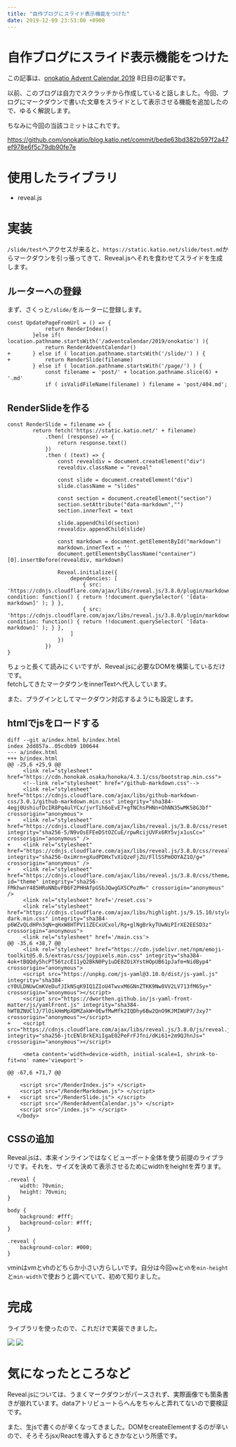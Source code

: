 ```yaml
---
title: "自作ブログにスライド表示機能をつけた"
date: 2019-12-09 23:53:00 +0900
---
```


自作ブログにスライド表示機能をつけた
===

この記事は、[onokatio Advent Calendar 2019](/adventcalendar/2019/onokatio) 8日目の記事です。  

以前、このブログは自力でスクラッチから作成していると話しました。今回、ブログにマークダウンで書いた文章をスライドとして表示させる機能を追加したので、ゆるく解説します。

ちなみに今回の当該コミットはこれです。

https://github.com/onokatio/blog.katio.net/commit/bede63bd382b597f2a47ef978e6f5c79db90fe7e

# 使用したライブラリ

- reveal.js

# 実装

`/slide/test`へアクセスが来ると、`https://static.katio.net/slide/test.md`からマークダウンを引っ張ってきて、Reveal.jsへそれを食わせてスライドを生成します。

## ルーターへの登録

まず、さくっと`/slide/`をルーターに登録します。

```js=
const UpdatePageFromUrl = () => {
 			return RenderIndex()
 		}else if( location.pathname.startsWith('/adventcalendar/2019/onokatio') ){
 			return RenderAdventCalendar()
+		} else if ( location.pathname.startsWith('/slide/') ) {
+			return RenderSlide(filename)
 		} else if ( location.pathname.startsWith('/page/') ) {
 			const filename = 'post/' + location.pathname.slice(6) + '.md'
 			if ( isValidFileName(filename) ) filename = 'post/404.md';
```

## RenderSlideを作る

```js=
const RenderSlide = filename => {
		return fetch('https://static.katio.net/' + filename)
			.then( (response) => {
				return response.text()
			})
			.then ( (text) => {
				const revealdiv = document.createElement("div")
				revealdiv.className = "reveal"

				const slide = document.createElement("div")
				slide.className = "slides"

				const section = document.createElement("section")
				section.setAttribute("data-markdown","")
				section.innerText = text

				slide.appendChild(section)
				revealdiv.appendChild(slide)

				const markdown = document.getElementById("markdown")
				markdown.innerText = ''
				document.getElementsByClassName("container")[0].insertBefore(revealdiv, markdown)

				Reveal.initialize({
					dependencies: [
						{ src: 'https://cdnjs.cloudflare.com/ajax/libs/reveal.js/3.8.0/plugin/markdown/marked.js', condition: function() { return !!document.querySelector( '[data-markdown]' ); } },
						{ src: 'https://cdnjs.cloudflare.com/ajax/libs/reveal.js/3.8.0/plugin/markdown/markdown.min.js', condition: function() { return !!document.querySelector( '[data-markdown]' ); } },
					]
				})
			})
}
```

ちょっと長くて読みにくいですが、Reveal.jsに必要なDOMを構築しているだけです。  
fetchしてきたマークダウンをinnerTextへ代入しています。

また、プラグインとしてマークダウン対応するようにも設定します。
## htmlでjsをロードする

```html=
diff --git a/index.html b/index.html
index 2dd857a..05cdbb9 100644
--- a/index.html
+++ b/index.html
@@ -25,6 +25,9 @@
     <link rel="stylesheet" href="https://cdn.honokak.osaka/honoka/4.3.1/css/bootstrap.min.css">
     <!--link rel="stylesheet" href="/github-markdown.css"-->
     <link rel="stylesheet" href="https://cdnjs.cloudflare.com/ajax/libs/github-markdown-css/3.0.1/github-markdown.min.css" integrity="sha384-4egj0UshiufDcIR8Pq4ulYCx/jvrTih6oEvE7+gfNChsPHNn+OhNN35wMK58G3bf" crossorigin="anonymous">
+    <link rel="stylesheet" href="https://cdnjs.cloudflare.com/ajax/libs/reveal.js/3.8.0/css/reset.min.css" integrity="sha256-5/N9vOsEFEeDStOZCuE/rpwRcijUVFx6RY5vjx1usCc=" crossorigin="anonymous" />
+    <link rel="stylesheet" href="https://cdnjs.cloudflare.com/ajax/libs/reveal.js/3.8.0/css/reveal.min.css" integrity="sha256-OxiHrn+gXudPDHxTvXiQzeFjZU/FllSSPmOOYAZ1O/g=" crossorigin="anonymous" />
+    <link rel="stylesheet" href="https://cdnjs.cloudflare.com/ajax/libs/reveal.js/3.8.0/css/theme/black.min.css" id="theme" integrity="sha256-FMkhwnY485HRoNNbvFB6F2PHHAfpGSbJQwgGXSCPozM=" crossorigin="anonymous" />
     <link rel="stylesheet" href='/reset.css'>
     <link rel="stylesheet" href="https://cdnjs.cloudflare.com/ajax/libs/highlight.js/9.15.10/styles/solarized-dark.min.css" integrity="sha384-p6WZvQLdHPn3qN+qHxW8HTPV11ZECxUCxol/Rg+glNgBrkyTUwNiPIrXE2EESD3z" crossorigin="anonymous">
     <link rel="stylesheet" href='/main.css'>
@@ -35,6 +38,7 @@
     <link rel="stylesheet" href="https://cdn.jsdelivr.net/npm/emoji-toolkit@5.0.5/extras/css/joypixels.min.css" integrity="sha384-4ok+tBQQdy5hcPT56tzcE11yQ2BkN0Py1uDE8ZOiXYstHOpUB61pJafm+NidByp4" crossorigin="anonymous">
     <script src="https://unpkg.com/js-yaml@3.10.0/dist/js-yaml.js" integrity="sha384-cY0ULDNUwCmKVeDufJIkNSqK9IQ1ZIoU4TwvxM6GNnZTKK9Nw8VV2LV713fM65y+" crossorigin="anonymous"></script>
     <script src="https://dworthen.github.io/js-yaml-front-matter/js/yamlFront.js" integrity="sha384-hWTBZNUClJ/7lOikHmMpXDMZakW+0EwfMwMfk2IQDhy6Bw2QnO9KJMIWUP7/Jxy7" crossorigin="anonymous"></script>
+    <script src="https://cdnjs.cloudflare.com/ajax/libs/reveal.js/3.8.0/js/reveal.js" integrity="sha256-jtcENl8rkEXiIgaE02PeFrFJfni/dKi61+2m9QJhnJs=" crossorigin="anonymous"></script>
 
     <meta content='width=device-width, initial-scale=1, shrink-to-fit=no' name='viewport'>
 
@@ -67,6 +71,7 @@
 
 	<script src="/RenderIndex.js"> </script>
 	<script src="/RenderMarkdown.js"> </script>
+	<script src="/RenderSlide.js"> </script>
 	<script src="/RenderAdventCalendar.js"> </script>
 	<script src="/index.js"> </script>
   </body>
```

## CSSの追加

Reveal.jsは、本来インラインではなくビューポート全体を使う前提のライブラリです。それを、サイズを決めて表示させるためにwidthをheightを弄ります。

```css=
.reveal {
	width: 70vmin;
	height: 70vmin;
}

body {
	background: #fff;
	background-color: #fff;
}

.reveal {
	background-color: #000;
}
```

vminはvmとvhのどちらか小さい方らしいです。自分は今回`vw`と`vh`を`min-height`と`min-width`で使おうと調べていて、初めて知りました。

# 完成

ライブラリを使ったので、これだけで実装できました。

![](https://static.katio.net/image/blog-slide1.png)
![](https://static.katio.net/image/blog-slide2.png)

# 気になったところなど

Reveal.jsについては、うまくマークダウンがパースされず、実際画像でも箇条書きが崩れています。dataアトリビュートらへんをちゃんと弄れてないので要検証です。

また、生jsで書くのが辛くなってきました。DOMをcreateElementするのが辛いので、そろそろjsx/Reactを導入するときかなという所感です。
